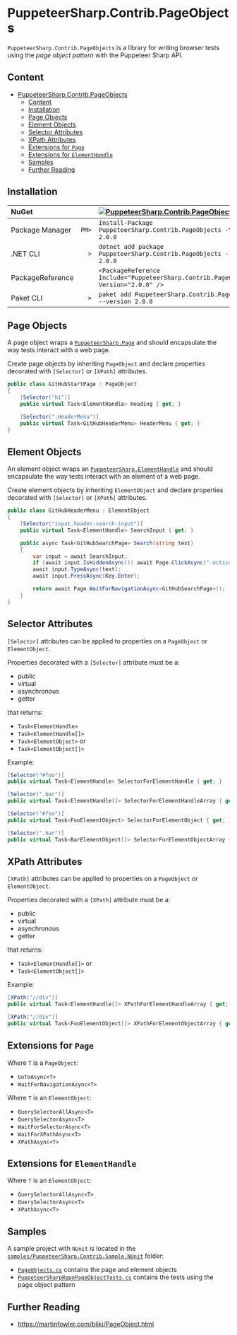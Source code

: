 # PuppeteerSharp.Contrib.PageObjects

`PuppeteerSharp.Contrib.PageObjects` is a library for writing browser tests using the _page object pattern_ with the Puppeteer Sharp API.

## Content

- [PuppeteerSharp.Contrib.PageObjects](#puppeteersharpcontribpageobjects)
  - [Content](#content)
  - [Installation](#installation)
  - [Page Objects](#page-objects)
  - [Element Objects](#element-objects)
  - [Selector Attributes](#selector-attributes)
  - [XPath Attributes](#xpath-attributes)
  - [Extensions for `Page`](#extensions-for-page)
  - [Extensions for `ElementHandle`](#extensions-for-elementhandle)
  - [Samples](#samples)
  - [Further Reading](#further-reading)

## Installation

| NuGet            |       | [![PuppeteerSharp.Contrib.PageObjects][1]][2]                                       |
| :--------------- | ----: | :---------------------------------------------------------------------------------- |
| Package Manager  | `PM>` | `Install-Package PuppeteerSharp.Contrib.PageObjects -Version 2.0.0`                 |
| .NET CLI         | `>`   | `dotnet add package PuppeteerSharp.Contrib.PageObjects --version 2.0.0`             |
| PackageReference |       | `<PackageReference Include="PuppeteerSharp.Contrib.PageObjects" Version="2.0.0" />` |
| Paket CLI        | `>`   | `paket add PuppeteerSharp.Contrib.PageObjects --version 2.0.0`                      |

[1]: https://img.shields.io/nuget/v/PuppeteerSharp.Contrib.PageObjects.svg?label=PuppeteerSharp.Contrib.PageObjects
[2]: https://www.nuget.org/packages/PuppeteerSharp.Contrib.PageObjects

## Page Objects

A page object wraps a [`PuppeteerSharp.Page`](https://www.puppeteersharp.com/api/PuppeteerSharp.Page.html) and should encapsulate the way tests interact with a web page.

Create page objects by inheriting `PageObject` and declare properties decorated with `[Selector]` or `[XPath]` attributes.

```csharp
public class GitHubStartPage : PageObject
{
    [Selector("h1")]
    public virtual Task<ElementHandle> Heading { get; }

    [Selector(".HeaderMenu")]
    public virtual Task<GitHubHeaderMenu> HeaderMenu { get; }
}
```

## Element Objects

An element object wraps an [`PuppeteerSharp.ElementHandle`](https://www.puppeteersharp.com/api/PuppeteerSharp.ElementHandle.html) and should encapsulate the way tests interact with an element of a web page.

Create element objects by inheriting `ElementObject` and declare properties decorated with `[Selector]` or `[XPath]` attributes.

```csharp
public class GitHubHeaderMenu : ElementObject
{
    [Selector("input.header-search-input")]
    public virtual Task<ElementHandle> SearchInput { get; }

    public async Task<GitHubSearchPage> Search(string text)
    {
        var input = await SearchInput;
        if (await input.IsHiddenAsync()) await Page.ClickAsync(".octicon-three-bars");
        await input.TypeAsync(text);
        await input.PressAsync(Key.Enter);

        return await Page.WaitForNavigationAsync<GitHubSearchPage>();
    }
}
```

## Selector Attributes

`[Selector]` attributes can be applied to properties on a `PageObject` or `ElementObject`.

Properties decorated with a `[Selector]` attribute must be a:

* public
* virtual
* asynchronous
* getter

that returns:

* `Task<ElementHandle>`
* `Task<ElementHandle[]>`
* `Task<ElementObject>` or
* `Task<ElementObject[]>`

Example:

```csharp
[Selector("#foo")]
public virtual Task<ElementHandle> SelectorForElementHandle { get; }

[Selector(".bar")]
public virtual Task<ElementHandle[]> SelectorForElementHandleArray { get; }

[Selector("#foo")]
public virtual Task<FooElementObject> SelectorForElementObject { get; }

[Selector(".bar")]
public virtual Task<BarElementObject[]> SelectorForElementObjectArray { get; }
```

## XPath Attributes

`[XPath]` attributes can be applied to properties on a `PageObject` or `ElementObject`.

Properties decorated with a `[XPath]` attribute must be a:

* public
* virtual
* asynchronous
* getter

that returns:

* `Task<ElementHandle[]>` or
* `Task<ElementObject[]>`

Example:

```csharp
[XPath("//div")]
public virtual Task<ElementHandle[]> XPathForElementHandleArray { get; }

[XPath("//div")]
public virtual Task<FooElementObject[]> XPathForElementObjectArray { get; }
```

## Extensions for `Page`

Where `T` is a `PageObject`:

* `GoToAsync<T>`
* `WaitForNavigationAsync<T>`

Where `T` is an `ElementObject`:

* `QuerySelectorAllAsync<T>`
* `QuerySelectorAsync<T>`
* `WaitForSelectorAsync<T>`
* `WaitForXPathAsync<T>`
* `XPathAsync<T>`

## Extensions for `ElementHandle`

Where `T` is an `ElementObject`:

* `QuerySelectorAllAsync<T>`
* `QuerySelectorAsync<T>`
* `XPathAsync<T>`

## Samples

A sample project with `NUnit` is located in the [`samples/PuppeteerSharp.Contrib.Sample.NUnit`](/samples/PuppeteerSharp.Contrib.Sample.NUnit/) folder:

* [`PageObjects.cs`](/samples/PuppeteerSharp.Contrib.Sample.NUnit/PageObjects.cs) contains the page and element objects
* [`PuppeteerSharpRepoPageObjectTests.cs`](/samples/PuppeteerSharp.Contrib.Sample.NUnit/PuppeteerSharpRepoPageObjectTests.cs) contains the tests using the page object pattern

## Further Reading

* https://martinfowler.com/bliki/PageObject.html
